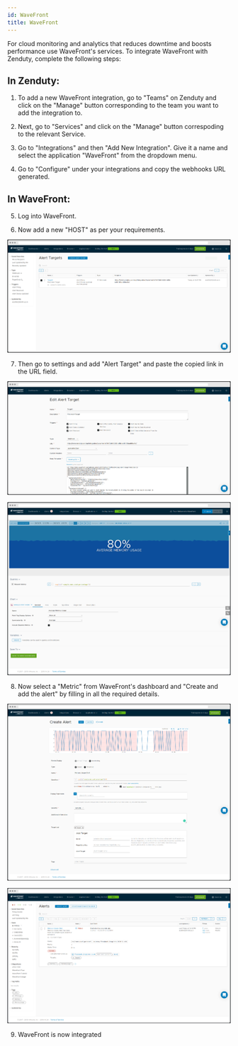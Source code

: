 ```yaml
---
id: WaveFront
title: WaveFront
---
```

For cloud monitoring and analytics that reduces downtime and boosts performance use WaveFront's services. To integrate WaveFront with Zenduty, complete the following steps:

## In Zenduty:

1. To add a new WaveFront integration, go to "Teams" on Zenduty and click on the "Manage" button corresponding to the team you want to add the integration to.

2. Next, go to "Services" and click on the "Manage" button correspoding to the relevant Service.

3. Go to "Integrations" and then "Add New Integration". Give it a name and select the application "WaveFront" from the dropdown menu.

4. Go to "Configure" under your integrations and copy the webhooks URL generated. 

## In WaveFront:

5. Log into WaveFront.

6. Now add a new "HOST" as per your requirements. 

![](/img/Integrations/WaveFront/1.png)

7. Then go to settings and add "Alert Target" and paste the copied link in the URL field.

![](/img/Integrations/WaveFront/2.png)

![](/img/Integrations/WaveFront/3.png)

8. Now select a "Metric" from WaveFront's dashboard and "Create and add the alert" by filling in all the required details.

![](/img/Integrations/WaveFront/4.png)

![](/img/Integrations/WaveFront/5.png)

9. WaveFront is now integrated